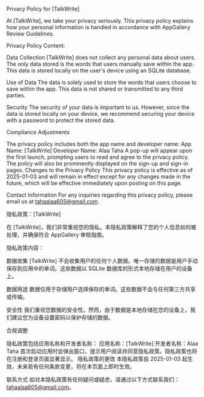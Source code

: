 Privacy Policy for [TalkWrite]

At [TalkWrite], we take your privacy seriously. This privacy policy explains how your personal information is handled in accordance with AppGallery Review Guidelines.

Privacy Policy Content:

Data Collection
[TalkWrite] does not collect any personal data about users. The only data stored is the words that users manually save within the app. This data is stored locally on the user's device using an SQLite database.

Use of Data
The data is solely used to store the words that users choose to save within the app. This data is not shared or transmitted to any third parties.

Security
The security of your data is important to us. However, since the data is stored locally on your device, we recommend securing your device with a password to protect the stored data.

Compliance Adjustments

The privacy policy includes both the app name and developer name:
App Name: [TalkWrite]
Developer Name: Alaa Taha
A pop-up will appear upon the first launch, prompting users to read and agree to the privacy policy. The policy will also be prominently displayed on the sign-up and sign-in pages.
Changes to the Privacy Policy
This privacy policy is effective as of 2025-01-03 and will remain in effect except for any changes made in the future, which will be effective immediately upon posting on this page.

Contact Information
For any inquiries regarding this privacy policy, please email us at tahaalaa605@gmail.com.

隐私政策：[TalkWrite]

在 [TalkWrite]，我们非常重视您的隐私。本隐私政策解释了您的个人信息如何被处理，并确保符合 AppGallery 审核指南。

隐私政策内容：

数据收集
[TalkWrite] 不会收集用户的任何个人数据。唯一存储的数据是用户手动保存到应用中的单词。这些数据以 SQLite 数据库的形式本地存储在用户的设备上。

数据用途
数据仅用于存储用户选择保存的单词。这些数据不会与任何第三方共享或传输。

安全性
我们重视您数据的安全性。然而，由于数据是本地存储在您的设备上，我们建议您为设备设置密码以保护存储的数据。

合规调整

隐私政策包括应用名称和开发者名称：
应用名称：[TalkWrite]
开发者名称：Alaa Taha
首次启动应用时会弹出窗口，提示用户阅读并同意隐私政策。隐私政策也将在注册和登录页面显著显示。
隐私政策的更改
本隐私政策自 2025-01-03 起生效，未来若有任何条款变更，将在本页面上即时生效。

联系方式
如对本隐私政策有任何疑问或疑虑，请通过以下方式联系我们：tahaalaa605@gmail.com。
